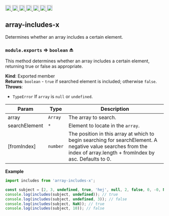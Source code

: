 <a
  href="https://travis-ci.org/Xotic750/array-includes-x"
  title="Travis status">
<img
  src="https://travis-ci.org/Xotic750/array-includes-x.svg?branch=master"
  alt="Travis status" height="18">
</a>
<a
  href="https://david-dm.org/Xotic750/array-includes-x"
  title="Dependency status">
<img src="https://david-dm.org/Xotic750/array-includes-x/status.svg"
  alt="Dependency status" height="18"/>
</a>
<a
  href="https://david-dm.org/Xotic750/array-includes-x?type=dev"
  title="devDependency status">
<img src="https://david-dm.org/Xotic750/array-includes-x/dev-status.svg"
  alt="devDependency status" height="18"/>
</a>
<a
  href="https://badge.fury.io/js/array-includes-x"
  title="npm version">
<img src="https://badge.fury.io/js/array-includes-x.svg"
  alt="npm version" height="18">
</a>
<a
  href="https://www.jsdelivr.com/package/npm/array-includes-x"
  title="jsDelivr hits">
<img src="https://data.jsdelivr.com/v1/package/npm/array-includes-x/badge?style=rounded"
  alt="jsDelivr hits" height="18">
</a>
<a
  href="https://bettercodehub.com/results/Xotic750/array-includes-x"
  title="bettercodehub score">
<img src="https://bettercodehub.com/edge/badge/Xotic750/array-includes-x?branch=master"
  alt="bettercodehub score" height="18">
</a>
<a
  href="https://coveralls.io/github/Xotic750/array-includes-x?branch=master"
  title="Coverage Status">
<img src="https://coveralls.io/repos/github/Xotic750/array-includes-x/badge.svg?branch=master"
  alt="Coverage Status" height="18">
</a>

<a name="module_array-includes-x"></a>

## array-includes-x

Determines whether an array includes a certain element.

<a name="exp_module_array-includes-x--module.exports"></a>

### `module.exports` ⇒ <code>boolean</code> ⏏

This method determines whether an array includes a certain element,
returning true or false as appropriate.

**Kind**: Exported member  
**Returns**: <code>boolean</code> - `true` if searched element is included; otherwise `false`.  
**Throws**:

- <code>TypeError</code> If `array` is `null` or `undefined`.

| Param         | Type                | Description                                                                                                                                                           |
| ------------- | ------------------- | --------------------------------------------------------------------------------------------------------------------------------------------------------------------- |
| array         | <code>Array</code>  | The array to search.                                                                                                                                                  |
| searchElement | <code>\*</code>     | Element to locate in the `array`.                                                                                                                                     |
| [fromIndex]   | <code>number</code> | The position in this array at which to begin searching for searchElement. A negative value searches from the index of array.length + fromIndex by asc. Defaults to 0. |

**Example**

```js
import includes from 'array-includes-x';

const subject = [2, 3, undefined, true, 'hej', null, 2, false, 0, -0, NaN];
console.log(includes(subject, undefined)); // true
console.log(includes(subject, undefined, 3)); // false
console.log(includes(subject, NaN)); // true
console.log(includes(subject, 10)); // false
```
